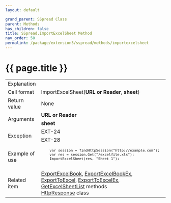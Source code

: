 ```yaml
---
layout: default

grand_parent: SSpread Class
parent: Methods
has_children: false
title: SSpread.ImportExcelSheet Method
nav_order: 50
permalink: /package/extension5/sspread/methods/importexcelsheet
---
```

# {{ page.title }}

<table>
  <tr>
    <td>Explanation</td>
    <td colspan="2"></td>
  </tr>
  <tr>
    <td>Call format</td>
    <td colspan="2">ImportExcelSheet(<b>URL or Reader</b>, <b>sheet</b>)</td>
  </tr>
  <tr>
    <td>Return value</td>
    <td colspan="2">None</td>
  </tr>  
  <tr>
    <td rowspan="2">Arguments</td>
    <td><b>URL or Reader</b></td>
    <td></td>
  </tr>
  <tr>
    <td><b>sheet</b></td>
    <td></td>
  </tr>
  <tr>
    <td rowspan="2">Exception</td>
    <td>EXT-24</td>
    <td></td>
  </tr>
  <tr>
    <td>EXT-28</td>
    <td></td>
  </tr>
  <tr>
    <td>Example of use</td>
    <td colspan="2"><code><pre>
    var session = findHttpSession("http://example.com");
    var res = session.Get("/excelfile.xls");
    ImportExcelSheet(res, "Sheet 1");
    </pre></code></td>
  </tr>
  <tr>
    <td>Related item</td>
    <td colspan="2"><a href="/package/extension5/sspread/methods/exportexcelbook">ExportExcelBook</a>, <a href="/package/extension5/sspread/methods/exportexcelbookex">ExportExcelBookEx</a>, <a href="/package/extension5/sspread/methods/exporttoexcel">ExportToExcel</a>, <a href="/package/extension5/sspread/methods/exporttoexcelex">ExportToExcelEx</a>, <a href="/package/extension5/sspread/methods/getexcelsheetlist">GetExcelSheetList</a> methods<br><a href="/package/httppackage/httpresponse">HttpResponse</a> class</td>
  </tr>
</table>
